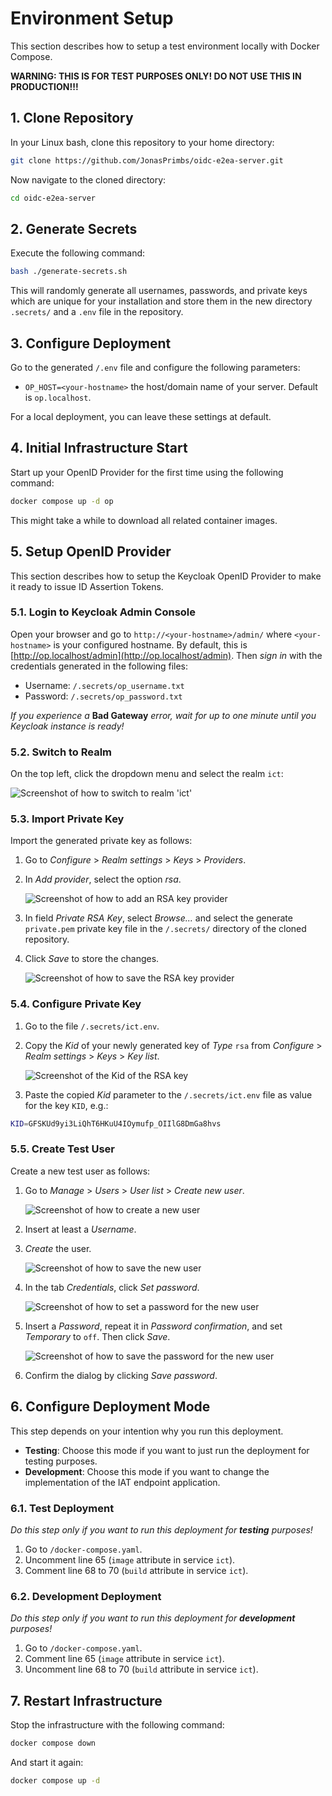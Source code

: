 # Environment Setup

This section describes how to setup a test environment locally with Docker Compose.

**WARNING: THIS IS FOR TEST PURPOSES ONLY! DO NOT USE THIS IN PRODUCTION!!!**


## 1. Clone Repository

In your Linux bash, clone this repository to your home directory:

```bash
git clone https://github.com/JonasPrimbs/oidc-e2ea-server.git
```

Now navigate to the cloned directory:

```bash
cd oidc-e2ea-server
```


## 2. Generate Secrets

Execute the following command:

```bash
bash ./generate-secrets.sh
```

This will randomly generate all usernames, passwords, and private keys which are unique for your installation and store them in the new directory `.secrets/` and a `.env` file in the repository.


## 3. Configure Deployment

Go to the generated `/.env` file and configure the following parameters:

- `OP_HOST=<your-hostname>` the host/domain name of your server. Default is `op.localhost`.

For a local deployment, you can leave these settings at default.


## 4. Initial Infrastructure Start

Start up your OpenID Provider for the first time using the following command:

```bash
docker compose up -d op
```

This might take a while to download all related container images.


## 5. Setup OpenID Provider

This section describes how to setup the Keycloak OpenID Provider to make it ready to issue ID Assertion Tokens.


### 5.1. Login to Keycloak Admin Console

Open your browser and go to `http://<your-hostname>/admin/` where `<your-hostname>` is your configured hostname.
By default, this is [http://op.localhost/admin](http://op.localhost/admin).
Then *sign in* with the credentials generated in the following files:
- Username: `/.secrets/op_username.txt`
- Password: `/.secrets/op_password.txt`

*If you experience a* **Bad Gateway** *error, wait for up to one minute until you Keycloak instance is ready!*


### 5.2. Switch to Realm

On the top left, click the dropdown menu and select the realm `ict`:

![Screenshot of how to switch to realm 'ict'](./images/switch_realm.png)


### 5.3. Import Private Key

Import the generated private key as follows:

 1. Go to *Configure* > *Realm settings* > *Keys* > *Providers*.
 2. In *Add provider*, select the option *rsa*.

    ![Screenshot of how to add an RSA key provider](./images/add_rsa.png)

 3. In field *Private RSA Key*, select *Browse...* and select the generate `private.pem` private key file in the `/.secrets/` directory of the cloned repository.
 4. Click *Save* to store the changes.

    ![Screenshot of how to save the RSA key provider](./images/save_rsa.png)


### 5.4. Configure Private Key

 1. Go to the file `/.secrets/ict.env`.
 2. Copy the *Kid* of your newly generated key of *Type* `rsa` from *Configure* > *Realm settings* > *Keys* > *Key list*.

    ![Screenshot of the Kid of the RSA key](./images/rsa_kid.png)

 3. Paste the copied *Kid* parameter to the `/.secrets/ict.env` file as value for the key `KID`, e.g.:

```bash
KID=GFSKUd9yi3LiQhT6HKuU4IOymufp_OIIlG8DmGa8hvs
```


### 5.5. Create Test User

Create a new test user as follows:

 1. Go to *Manage* > *Users* > *User list* > *Create new user*.

    ![Screenshot of how to create a new user](./images/create_user.png)

 2. Insert at least a *Username*.
 3. *Create* the user.

    ![Screenshot of how to save the new user](./images/save_user.png)

 4. In the tab *Credentials*, click *Set password*.

    ![Screenshot of how to set a password for the new user](./images/set_password.png)

 5. Insert a *Password*, repeat it in *Password confirmation*, and set *Temporary* to `off`.
    Then click *Save*.

    ![Screenshot of how to save the password for the new user](./images/save_password.png)

 6. Confirm the dialog by clicking *Save password*.


## 6. Configure Deployment Mode

This step depends on your intention why you run this deployment.

- **Testing**: Choose this mode if you want to just run the deployment for testing purposes.
- **Development**: Choose this mode if you want to change the implementation of the IAT endpoint application.


### 6.1. Test Deployment

*Do this step only if you want to run this deployment for **testing** purposes!*

1. Go to `/docker-compose.yaml`.
2. Uncomment line 65 (`image` attribute in service `ict`).
3. Comment line 68 to 70 (`build` attribute in service `ict`).


### 6.2. Development Deployment

*Do this step only if you want to run this deployment for **development** purposes!*

1. Go to `/docker-compose.yaml`.
2. Comment line 65 (`image` attribute in service `ict`).
3. Uncomment line 68 to 70 (`build` attribute in service `ict`).


## 7. Restart Infrastructure

Stop the infrastructure with the following command:

```bash
docker compose down
```

And start it again:

```bash
docker compose up -d
```
